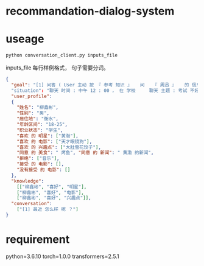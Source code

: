 # recommandation-dialog-system

# useage
```python
python conversation_client.py inputs_file
```
inputs_file 每行样例格式， 句子需要分词。
```json
{
  "goal": "[1] 问答 ( User 主动 按 『 参考 知识 』   问   『 周迅 』   的 信息 ， Bot 回答 ， User 满意 并 好评 )--> ...... --> [3] 电影 推荐 ( Bot 主动 ， Bot 使用   『 李米的猜想 』   的 某个 评论 当做 推荐 理由 来 推荐   『 李米的猜想 』 ， User 先问 电影 『 国家 地区 、 导演 、 类型 、 主演 、 口碑 、 评分 』 中 的 一个 或 多个 ， Bot 回答 ， 最终 User 接受 ) --> [4] 再见"
  "situation": "聊天 时间 : 中午 12 : 00 ， 在 学校     聊天 主题 : 考试 不好", 
  "user_profile": 
  {
    "姓名": "柳鑫彬", 
    "性别": "男", 
    "居住地": "衡水", 
    "年龄区间": "18-25", 
    "职业状态": "学生", 
    "喜欢 的 明星": ["黄渤"], 
    "喜欢 的 电影": ["天才眼镜狗"], 
    "喜欢 的 兴趣点": ["大肚雪花饺子"], 
    "同意 的 美食": " 烤鱼", "同意 的 新闻": " 黄渤 的新闻", 
    "拒绝": ["音乐"], 
    "接受 的 电影": [], 
    "没有接受 的 电影": []
  }, 
  "knowledge": 
    [["柳鑫彬", "喜好", "明星"], 
    ["柳鑫彬", "喜好", "电影"], 
    ["柳鑫彬", "喜好", "兴趣点"]], 
  "conversation": 
    ["[1] 最近 怎么样 呢 ？"]
}
```
# requirement
python=3.6.10
torch=1.0.0
transformers=2.5.1
